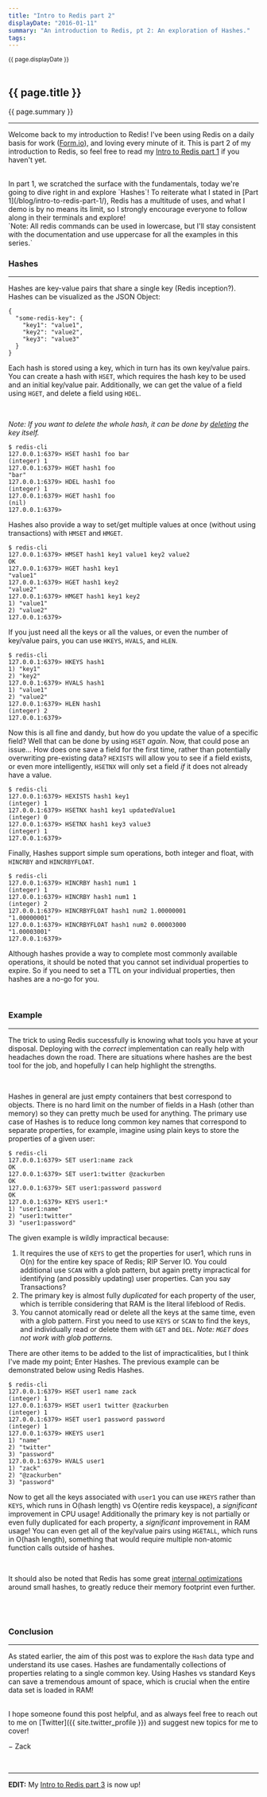 ```yaml
---
title: "Intro to Redis part 2"
displayDate: "2016-01-11"
summary: "An introduction to Redis, pt 2: An exploration of Hashes."
tags:
---
```

<small class="left">
{{ page.displayDate }}
</small>
<br><br>

## {{ page.title }}
{{ page.summary }}

---
Welcome back to my introduction to Redis! I've been using Redis on a daily basis for work ([Form.io](http://form.io/)),
and loving every minute of it. This is part 2 of my introduction to Redis, so feel free to read my
[Intro to Redis part 1](/blog/intro-to-redis-part-1/) if you haven't yet.

<br>
In part 1, we scratched the surface with the fundamentals, today we're going to dive right in and explore `Hashes`! To
reiterate what I stated in [Part 1](/blog/intro-to-redis-part-1/), Redis has a multitude of uses, and what I demo is
by no means its limit, so I strongly encourage everyone to follow along in their terminals and explore!

<br>
`Note: All redis commands can be used in lowercase, but I'll stay consistent with the documentation and use uppercase
for all the examples in this series.`

<br>

### Hashes
---
Hashes are key-value pairs that share a single key (Redis inception?). Hashes can be visualized as the JSON Object:

<pre><code class="json">{
  "some-redis-key": {
    "key1": "value1",
    "key2": "value2",
    "key3": "value3"
  }
}
</code></pre>

Each hash is stored using a key, which in turn has its own key/value pairs. You can create a hash with `HSET`, which
requires the hash key to be used and an initial key/value pair. Additionally, we can get the value of a field using
`HGET`, and delete a field using `HDEL`.

<br>

*Note: If you want to delete the whole hash, it can be done by [deleting](http://redis.io/commands/del) the key itself.*

<pre><code class="bash">$ redis-cli
127.0.0.1:6379> HSET hash1 foo bar
(integer) 1
127.0.0.1:6379> HGET hash1 foo
"bar"
127.0.0.1:6379> HDEL hash1 foo
(integer) 1
127.0.0.1:6379> HGET hash1 foo
(nil)
127.0.0.1:6379>
</code></pre>

Hashes also provide a way to set/get multiple values at once (without using transactions) with `HMSET` and `HMGET`.

<pre><code class="bash">$ redis-cli
127.0.0.1:6379> HMSET hash1 key1 value1 key2 value2
OK
127.0.0.1:6379> HGET hash1 key1
"value1"
127.0.0.1:6379> HGET hash1 key2
"value2"
127.0.0.1:6379> HMGET hash1 key1 key2
1) "value1"
2) "value2"
127.0.0.1:6379>
</code></pre>

If you just need all the keys or all the values, or even the number of key/value pairs, you can use `HKEYS`, `HVALS`,
and `HLEN`.

<pre><code class="bash">$ redis-cli
127.0.0.1:6379> HKEYS hash1
1) "key1"
2) "key2"
127.0.0.1:6379> HVALS hash1
1) "value1"
2) "value2"
127.0.0.1:6379> HLEN hash1
(integer) 2
127.0.0.1:6379>
</code></pre>

Now this is all fine and dandy, but how do you update the value of a specific field? Well that can be done by using
`HSET` *again*. Now, that could pose an issue... How does one save a field for the first time, rather than potentially
overwriting pre-existing data? `HEXISTS` will allow you to see if a field exists, or even more intelligently, `HSETNX`
will only set a field *if* it does not already have a value.

<pre><code class="bash">$ redis-cli
127.0.0.1:6379> HEXISTS hash1 key1
(integer) 1
127.0.0.1:6379> HSETNX hash1 key1 updatedValue1
(integer) 0
127.0.0.1:6379> HSETNX hash1 key3 value3
(integer) 1
127.0.0.1:6379>
</code></pre>

Finally, Hashes support simple sum operations, both integer and float, with `HINCRBY` and `HINCRBYFLOAT`.

<pre><code class="bash">$ redis-cli
127.0.0.1:6379> HINCRBY hash1 num1 1
(integer) 1
127.0.0.1:6379> HINCRBY hash1 num1 1
(integer) 2
127.0.0.1:6379> HINCRBYFLOAT hash1 num2 1.00000001
"1.00000001"
127.0.0.1:6379> HINCRBYFLOAT hash1 num2 0.00003000
"1.00003001"
127.0.0.1:6379>
</code></pre>

Although hashes provide a way to complete most commonly available operations, it should be noted that you cannot set
individual properties to expire. So if you need to set a TTL on your individual properties, then hashes are a no-go for
you.

<br>

### Example
---

The trick to using Redis successfully is knowing what tools you have at your disposal. Deploying with the *correct*
implementation can really help with headaches down the road. There are situations where hashes are the best tool for
the job, and hopefully I can help highlight the strengths.

<br>

Hashes in general are just empty containers that best correspond to objects. There is no hard limit on the number of
fields in a Hash (other than memory) so they can pretty much be used for anything. The primary use case of Hashes is to
reduce long common key names that correspond to separate properties, for example, imagine using plain keys to store the
properties of a given user:

<pre><code class="bash">$ redis-cli
127.0.0.1:6379> SET user1:name zack
OK
127.0.0.1:6379> SET user1:twitter @zackurben
OK
127.0.0.1:6379> SET user1:password password
OK
127.0.0.1:6379> KEYS user1:*
1) "user1:name"
2) "user1:twitter"
3) "user1:password"
</code></pre>

The given example is wildly impractical because:

  1. It requires the use of `KEYS` to get the properties for user1, which runs in O(n) for the entire key space of
  Redis; RIP Server IO. You could additional use `SCAN` with a glob pattern, but again pretty impractical for
  identifying (and possibly updating) user properties. Can you say Transactions?
  2. The primary key is almost fully *duplicated* for each property of the user, which is terrible considering that RAM
  is the literal lifeblood of Redis.
  3. You cannot atomically read or delete all the keys at the same time, even with a glob pattern. First you need to use
  `KEYS` or `SCAN` to find the keys, and individually read or delete them with `GET` and `DEL`.
  *Note: `MGET` does not work with glob patterns.*

There are other items to be added to the list of impracticalities, but I think I've made my point; Enter Hashes. The
previous example can be demonstrated below using Redis Hashes.

<pre><code class="bash">$ redis-cli
127.0.0.1:6379> HSET user1 name zack
(integer) 1
127.0.0.1:6379> HSET user1 twitter @zackurben
(integer) 1
127.0.0.1:6379> HSET user1 password password
(integer) 1
127.0.0.1:6379> HKEYS user1
1) "name"
2) "twitter"
3) "password"
127.0.0.1:6379> HVALS user1
1) "zack"
2) "@zackurben"
3) "password"
</code></pre>

Now to get all the keys associated with `user1` you can use `HKEYS` rather than `KEYS`, which runs in O(hash length) vs
O(entire redis keyspace), a *significant* improvement in CPU usage! Additionally the primary key is not partially or
even fully duplicated for each property, a *significant* improvement in RAM usage! You can even get all of the key/value
pairs using `HGETALL`, which runs in O(hash length), something that would require multiple non-atomic function calls
outside of hashes.

<br>

It should also be noted that Redis has some great [internal optimizations](http://redis.io/topics/memory-optimization#using-hashes-to-abstract-a-very-memory-efficient-plain-key-value-store-on-top-of-redis)
around small hashes, to greatly reduce their memory footprint even further.

<br>
<br>

### Conclusion
---
As stated earlier, the aim of this post was to explore the `Hash` data type and understand its use cases. Hashes are
fundamentally collections of properties relating to a single common key. Using Hashes vs standard Keys can save a
tremendous amount of space, which is crucial when the entire data set is loaded in RAM!

<br>
I hope someone found this post helpful, and as always feel free to reach out to me on
[Twitter]({{ site.twitter_profile }}) and suggest new topics for me to cover!

&minus; Zack

<br>

---
**EDIT:** My [Intro to Redis part 3](/blog/intro-to-redis-part-3/) is now up!